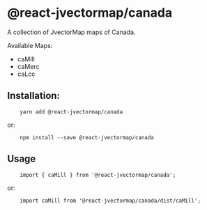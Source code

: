 # @react-jvectormap/canada

A collection of JvectorMap maps of Canada.

Available Maps:

- caMill
- caMerc
- caLcc

## Installation:

```
    yarn add @react-jvectormap/canada
```

or:

```
    npm install --save @react-jvectormap/canada
```

## Usage

```
    import { caMill } from '@react-jvectormap/canada';
```

or:

```
    import caMill from '@react-jvectormap/canada/dist/caMill';
```
